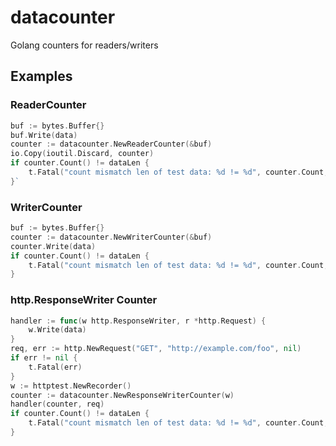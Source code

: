 # datacounter
Golang counters for readers/writers

## Examples 
### ReaderCounter
```go
buf := bytes.Buffer{}
buf.Write(data)
counter := datacounter.NewReaderCounter(&buf)
io.Copy(ioutil.Discard, counter)
if counter.Count() != dataLen {
	t.Fatal("count mismatch len of test data: %d != %d", counter.Count, len(data))
}`
```
### WriterCounter
```go
buf := bytes.Buffer{}
counter := datacounter.NewWriterCounter(&buf)
counter.Write(data)
if counter.Count() != dataLen {
	t.Fatal("count mismatch len of test data: %d != %d", counter.Count, len(data))
}
```
### http.ResponseWriter Counter
```go
handler := func(w http.ResponseWriter, r *http.Request) {
	w.Write(data)
}
req, err := http.NewRequest("GET", "http://example.com/foo", nil)
if err != nil {
	t.Fatal(err)
}
w := httptest.NewRecorder()
counter := datacounter.NewResponseWriterCounter(w)
handler(counter, req)
if counter.Count() != dataLen {
	t.Fatal("count mismatch len of test data: %d != %d", counter.Count, len(data))
}
```
